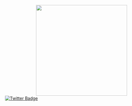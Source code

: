 <div id="header" align="center">
  <img src="https://media.giphy.com/media/3o7bufmnnfH3vT57y0/giphy.gif" width="300"/>
</div>
<div id="badges">
   <a href="your-twitter-URL">
    <img src="https://img.shields.io/badge/Twitter-blue?style=for-the-badge&logo=twitter&logoColor=white" alt="Twitter Badge"/>
  </a>
</div>
